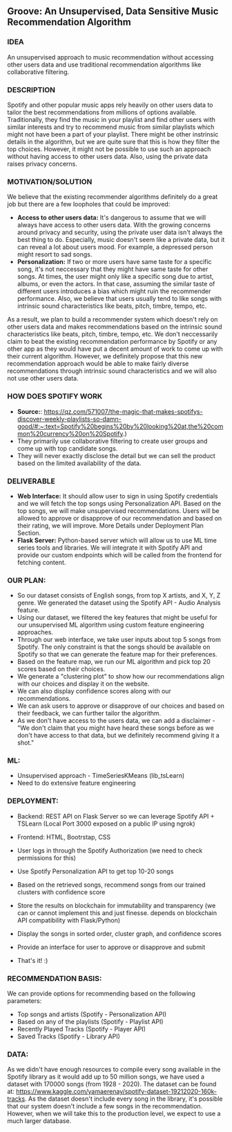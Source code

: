 ## Groove: An Unsupervised, Data Sensitive Music Recommendation Algorithm

### IDEA
An unsupervised approach to music recommendation without accessing other users data and use traditional recommendation algorithms like collaborative filtering.

### DESCRIPTION
Spotify and other popular music apps rely heavily on other users data to tailor the best recommendations from millions of options available. Traditionally, they find the music in your playlist and find other users with similar interests and try to recommend music from similar playlists which might not have been a part of your playlist. There might be other instrinsic details in the algorithm, but we are quite sure that this is how they filter the top choices. However, it
might not be possible to use such an approach without having access to other users data. Also, using the private data raises privacy concerns.

### MOTIVATION/SOLUTION
We believe that the existing recommender algorithms definitely do a great job but there are a few loopholes that could be improved:
- <b>Access to other users data:</b> It's dangerous to assume that we will always have access to other users data. With the growing concerns around privacy and security, using the private user data isn't always the best thing to do. Especially, music doesn't seem like a private data, but it can reveal a lot about users mood. For example, a depressed person might resort to sad songs.
- <b>Personalization:</b> If two or more users have same taste for a specific song, it's not neccessary that they might have same taste for other songs. At times, the user might only like a specific song due to artist, albums, or even the actors. In that case, assuming the similar taste of different users introduces a bias which might ruin the recommender performance. Also, we believe that users usually tend to like songs with intrinsic sound characteristics like beats, pitch, timbre,
    tempo, etc.

As a result, we plan to build a recommender system which doesn't rely on other users data and makes recommendations based on the intrinsic sound characteristics like beats, pitch, timbre, tempo, etc. We don't neccessarily claim to beat the existing recommendation performance by Spotify or any other app as they would have put a decent amount of work to come up with their current algorithm. However, we definitely propose that this new recommendation approach would be able to make fairly
diverse recommendations through intrinsic sound characteristics and we will also not use other users data.

### HOW DOES SPOTIFY WORK 
- <b>Source:</b>: https://qz.com/571007/the-magic-that-makes-spotifys-discover-weekly-playlists-so-damn-good/#:~:text=Spotify%20begins%20by%20looking%20at,the%20common%20currency%20on%20Spotify.)
- They primarily use collaborative filtering to create user groups and come up with top candidate songs.
- They will never exactly disclose the detail but we can sell the product based on the limited availability of the data.

### DELIVERABLE
- <b>Web Interface:</b> It should allow user to sign in using Spotify credentials and we will fetch the top songs using Personalization API. Based on the top songs, we will make unsupervised recommendations. Users will be allowed to approve or disapprove of our recommendation and based on their rating, we will improve. More Details under Deployment Plan Section.
- <b>Flask Server:</b> Python-based server which will allow us to use ML time series tools and libraries. We will integrate it with Spotify API and provide our custom endpoints which will be called from the frontend for fetching content.

### OUR PLAN:
- So our dataset consists of English songs, from top X artists, and X, Y, Z genre. We generated the dataset using the Spotify API - Audio Analysis feature.
- Using our dataset, we filtered the key features that might be useful for our unsupervised ML algorithm using custom feature engineering approaches.
- Through our web interface, we take user inputs about top 5 songs from Spotify. The only constraint is that the songs should be available on Spotify so that we can generate the feature map for their preferences.
- Based on the feature map, we run our ML algorithm and pick top 20 scores based on their choices.
- We generate a "clustering plot" to show how our recommendations align with our choices and display it on the website.
- We can also display confidence scores along with our recommendations.
- We can ask users to approve or disapprove of our choices and based on their feedback, we can further tailor the algorithm.
- As we don't have access to the users data, we can add a disclaimer - "We don't claim that you might have heard these songs before as we don't have access to that data, but we definitely recommend giving it a shot."

### ML:
- Unsupervised approach - TimeSeriesKMeans (lib_tsLearn)
- Need to do extensive feature engineering

### DEPLOYMENT:
- Backend: REST API on Flask Server so we can leverage Spotify API + TSLearn (Local Port 3000 exposed on a public IP using ngrok)
- Frontend: HTML, Bootrstap, CSS

- User logs in through the Spotify Authorization (we need to check permissions for this)
- Use Spotify Personalization API to get top 10-20 songs
- Based on the retrieved songs, recommend songs from our trained clusters with confidence score
- Store the results on blockchain for immutability and transparency (we can or cannot implement this and just finesse. depends on blockchain API compatibility with Flask/Python)
- Display the songs in sorted order, cluster graph, and confidence scores
- Provide an interface for user to approve or disapprove and submit
- That's it! :)

### RECOMMENDATION BASIS:
We can provide options for recommending based on the following parameters:
- Top songs and artists (Spotify - Personalization API)
- Based on any of the playlists (Spotify - Playlist API)
- Recently Played Tracks (Spotify - Player API)
- Saved Tracks (Spotify - Library API)

### DATA:
As we didn't have enough resources to compile every song available in the Spotify library as it would add up to 50 million songs, we have used a dataset with 170000 songs (from 1928 - 2020). The dataset can be found at: https://www.kaggle.com/yamaerenay/spotify-dataset-19212020-160k-tracks. As the dataset doesn't include every song in the library, it's possible that our system doesn't include a few songs in the recommendation. However, when we will take this to the production level, we
expect to use a much larger database.
